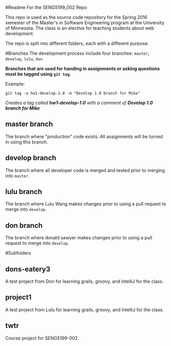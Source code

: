 #Readme For the SENG5199_002 Repo

This repo is used as the source code repository for the Spring 2016 semester of the Master's in Software Engineering program at the University of Minnesota.  The class is an elective for teaching students about web development.  

The repo is split into different folders, each with a different purpose.

#Branches
The development process include four branches: `master`, `develop`, `lulu`, `don`.  

**Branches that are used for handing in assignments or asking questions must be tagged using `git tag`.**

Example:

`git tag -a hw1-develop-1.0 -m "Develop 1.0 branch for Mike"`

*Creates a tag called ***hw1-develop-1.0*** with a comment of ***Develop 1.0 branch for Mike****  

## master branch
The branch where "production" code exists.  All assignments will be turned in using this branch.

## develop branch
The branch where all developer code is merged and tested prior to merging into `master`.

## lulu branch
The branch where Lulu Wang makes changes prior to using a pull request to merge into `develop`.

## don branch
The branch where donald sawyer makes changes prior to using a pull request to merge into `develop`.

#Subfolders

## dons-eatery3
A test project from Don for learning grails, groovy, and IntelliJ for the class.

## project1
A test project from Lulu for learning grails, groovy, and IntelliJ for the class.

## twtr
Course project for SENG5199-002.